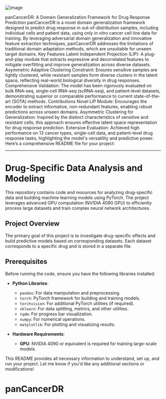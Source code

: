 ![image](https://github.com/user-attachments/assets/9e5f99f0-2eeb-4e12-bcb9-cb36c3801908)

panCancerDR: A Domain Generalization Framework for Drug Response Prediction
panCancerDR is a novel domain generalization framework designed to predict drug response in out-of-distribution samples, including individual cells and patient data, using only in vitro cancer cell line data for training. By leveraging adversarial domain generalization and innovative feature extraction techniques, panCancerDR addresses the limitations of traditional domain adaptation methods, which are unsuitable for unseen target domains.
Key Features
Latent Independent Projection (LIP): A plug-and-play module that extracts expressive and decorrelated features to mitigate overfitting and improve generalization across diverse datasets.
Asymmetric Adaptive Clustering Constraint: Ensures sensitive samples are tightly clustered, while resistant samples form diverse clusters in the latent space, reflecting real-world biological diversity in drug responses.
Comprehensive Validation: The model has been rigorously evaluated on bulk RNA-seq, single-cell RNA-seq (scRNA-seq), and patient-level datasets, demonstrating superior or comparable performance to current state-of-the-art (SOTA) methods.
Contributions
Novel LIP Module: Encourages the encoder to extract informative, non-redundant features, enabling robust predictions across unseen domains.
Asymmetric Clustering for Generalization: Inspired by the distinct characteristics of sensitive and resistant cells, this approach ensures effective latent space representation for drug response prediction.
Extensive Evaluation: Achieved high performance on 13 cancer types, single-cell data, and patient-level drug response tasks, highlighting the model's versatility and predictive power.
Here’s a comprehensive README file for your project:

---

# **Drug-Specific Data Analysis and Modeling**

This repository contains code and resources for analyzing drug-specific data and building machine learning models using PyTorch. The project leverages advanced GPU computation (NVIDIA 4090 GPU) to efficiently process large datasets and train complex neural network architectures.

## **Project Overview**

The primary goal of this project is to investigate drug-specific effects and build predictive models based on corresponding datasets. Each dataset corresponds to a specific drug and is stored in a separate file.

## **Prerequisites**

Before running the code, ensure you have the following libraries installed:

- **Python Libraries**:
  - `pandas`: For data manipulation and preprocessing.
  - `torch`: PyTorch framework for building and training models.
  - `torchvision`: For additional PyTorch utilities (if required).
  - `sklearn`: For data splitting, metrics, and other utilities.
  - `tqdm`: For progress bar visualization.
  - `numpy`: For numerical operations.
  - `matplotlib`: For plotting and visualizing results.
  
- **Hardware Requirements**:
  - **GPU**: NVIDIA 4090 or equivalent is required for training large-scale models.


This README provides all necessary information to understand, set up, and run your project. Let me know if you'd like any additional sections or modifications!
# panCancerDR
